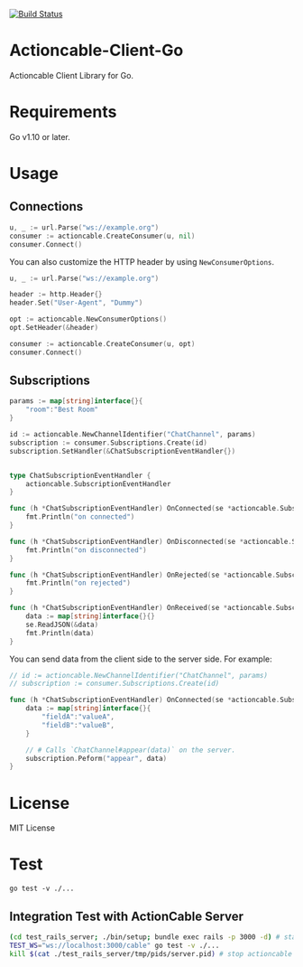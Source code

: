 [![Build Status](https://travis-ci.org/potato2003/actioncable-client-go.svg?branch=master)](https://travis-ci.org/potato2003/actioncable-client-go)

# Actioncable-Client-Go

Actioncable Client Library for Go.

# Requirements

Go v1.10 or later.

# Usage

## Connections

```go
u, _ := url.Parse("ws://example.org")
consumer := actioncable.CreateConsumer(u, nil)
consumer.Connect()
```

You can also customize the HTTP header by using `NewConsumerOptions`.

```go
u, _ := url.Parse("ws://example.org")

header := http.Header{}
header.Set("User-Agent", "Dummy")

opt := actioncable.NewConsumerOptions()
opt.SetHeader(&header)

consumer := actioncable.CreateConsumer(u, opt)
consumer.Connect()
```

## Subscriptions

```go
params := map[string]interface{}{
    "room":"Best Room"
}

id := actioncable.NewChannelIdentifier("ChatChannel", params)
subscription := consumer.Subscriptions.Create(id)
subscription.SetHandler(&ChatSubscriptionEventHandler{})


type ChatSubscriptionEventHandler {
    actioncable.SubscriptionEventHandler
}

func (h *ChatSubscriptionEventHandler) OnConnected(se *actioncable.SubscriptionEvent) {
    fmt.Println("on connected")
}

func (h *ChatSubscriptionEventHandler) OnDisconnected(se *actioncable.SubscriptionEvent) {
    fmt.Println("on disconnected")
}

func (h *ChatSubscriptionEventHandler) OnRejected(se *actioncable.SubscriptionEvent) {
    fmt.Println("on rejected")
}

func (h *ChatSubscriptionEventHandler) OnReceived(se *actioncable.SubscriptionEvent) {
    data := map[string]interface{}{}
    se.ReadJSON(&data)
    fmt.Println(data)
}
```

You can send data from the client side to the server side. For example:

```go
// id := actioncable.NewChannelIdentifier("ChatChannel", params)
// subscription := consumer.Subscriptions.Create(id)

func (h *ChatSubscriptionEventHandler) OnConnected(se *actioncable.SubscriptionEvent) {
    data := map[string]interface{}{
        "fieldA":"valueA",
        "fieldB":"valueB",
    }

    // # Calls `ChatChannel#appear(data)` on the server.
    subscription.Peform("appear", data)
}
```

# License

MIT License

# Test

```
go test -v ./...
```

## Integration Test with ActionCable Server

```bash
(cd test_rails_server; ./bin/setup; bundle exec rails -p 3000 -d) # start actioncable server
TEST_WS="ws://localhost:3000/cable" go test -v ./...
kill $(cat ./test_rails_server/tmp/pids/server.pid) # stop actioncable server

```
